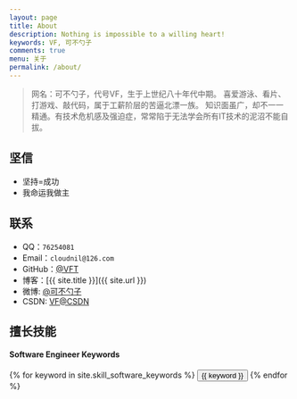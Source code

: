 ```yaml
---
layout: page
title: About
description: Nothing is impossible to a willing heart!
keywords: VF, 可不勺子
comments: true
menu: 关于
permalink: /about/
---
```


>网名：可不勺子，代号VF，生于上世纪八十年代中期。
喜爱游泳、看片、打游戏、敲代码，属于工薪阶层的苦逼北漂一族。
知识面虽广，却不一一精通。有技术危机感及强迫症，常常陷于无法学会所有IT技术的泥沼不能自拔。

## 坚信

* 坚持=成功
* 我命运我做主

## 联系

* QQ：`76254081` 
* Email：`cloudnil@126.com`
* GitHub：[@VFT](https://github.com/VFT)
* 博客：[{{ site.title }}]({{ site.url }})
* 微博: [@可不勺子](http://weibo.com/shaozi1985)
* CSDN: [VF@CSDN](http://blog.csdn.net/tiger435)

## 擅长技能

#### Software Engineer Keywords
<div class="btn-inline">
    {% for keyword in site.skill_software_keywords %}
    <button class="btn btn-outline" type="button">{{ keyword }}</button>
    {% endfor %}
</div>

<!-- #### Mobile Developer Keywords
<div class="btn-inline">
    {% for keyword in site.skill_mobile_app_keywords %}
    <button class="btn btn-outline" type="button">{{ keyword }}</button>
    {% endfor %}
</div>

#### Windows Developer Keywords
<div class="btn-inline">
    {% for keyword in site.skill_windows_keywords %}
    <button class="btn btn-outline" type="button">{{ keyword }}</button>
    {% endfor %}
</div> -->
